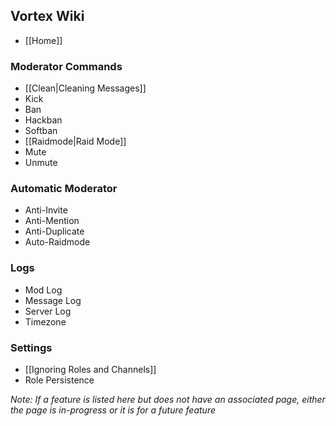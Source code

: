 ## Vortex Wiki

- [[Home]]

### Moderator Commands

- [[Clean|Cleaning Messages]]
- Kick
- Ban
- Hackban
- Softban
- [[Raidmode|Raid Mode]]
- Mute
- Unmute


### Automatic Moderator

- Anti-Invite
- Anti-Mention
- Anti-Duplicate
- Auto-Raidmode


### Logs

- Mod Log
- Message Log
- Server Log
- Timezone


### Settings
- [[Ignoring Roles and Channels]]
- Role Persistence


*Note: If a feature is listed here but does not have an associated page, either the page is in-progress or it is for a future feature*